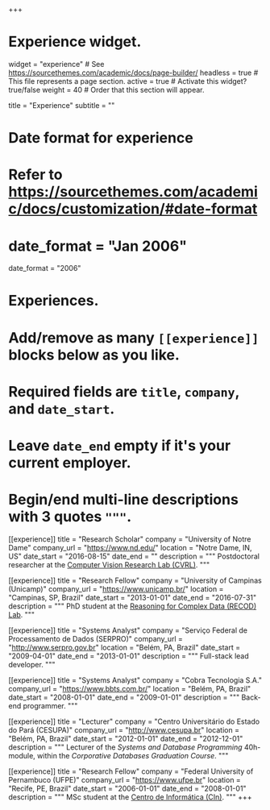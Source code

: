 +++
# Experience widget.
widget = "experience"  # See https://sourcethemes.com/academic/docs/page-builder/
headless = true  # This file represents a page section.
active = true  # Activate this widget? true/false
weight = 40  # Order that this section will appear.

title = "Experience"
subtitle = ""

# Date format for experience
#   Refer to https://sourcethemes.com/academic/docs/customization/#date-format
# date_format = "Jan 2006"
date_format = "2006"

# Experiences.
#   Add/remove as many `[[experience]]` blocks below as you like.
#   Required fields are `title`, `company`, and `date_start`.
#   Leave `date_end` empty if it's your current employer.
#   Begin/end multi-line descriptions with 3 quotes `"""`.
[[experience]]
  title = "Research Scholar"
  company = "University of Notre Dame"
  company_url = "https://www.nd.edu/"
  location = "Notre Dame, IN, US"
  date_start = "2016-08-15"
  date_end = ""
  description = """
Postdoctoral researcher at the [Computer Vision Research Lab (CVRL)](https://cvrl.nd.edu/).
"""

[[experience]]
  title = "Research Fellow"
  company = "University of Campinas (Unicamp)"
  company_url = "https://www.unicamp.br/"
  location = "Campinas, SP, Brazil"
  date_start = "2013-01-01"
  date_end = "2016-07-31"
  description = """
PhD student at the [Reasoning for Complex Data (RECOD) Lab](https://recodbr.wordpress.com/).
"""

[[experience]]
  title = "Systems Analyst"
  company = "Serviço Federal de Processamento de Dados (SERPRO)"
  company_url = "http://www.serpro.gov.br"
  location = "Belém, PA, Brazil"
  date_start = "2009-04-01"
  date_end = "2013-01-01"
  description = """
Full-stack lead developer.
"""

[[experience]]
  title = "Systems Analyst"
  company = "Cobra Tecnologia S.A."
  company_url = "https://www.bbts.com.br/"
  location = "Belém, PA, Brazil"
  date_start = "2008-01-01"
  date_end = "2009-01-01"
  description = """
Back-end programmer.
"""

[[experience]]
  title = "Lecturer"
  company = "Centro Universitário do Estado do Pará (CESUPA)"
  company_url = "http://www.cesupa.br"
  location = "Belém, PA, Brazil"
  date_start = "2012-01-01"
  date_end = "2012-12-01"
  description = """
Lecturer of the *Systems and Database Programming* 40h-module, within the *Corporative Databases Graduation Course*.
"""

[[experience]]
  title = "Research Fellow"
  company = "Federal University of Pernambuco (UFPE)"
  company_url = "https://www.ufpe.br"
  location = "Recife, PE, Brazil"
  date_start = "2006-01-01"
  date_end = "2008-01-01"
  description = """
MSc student at the [Centro de Informática (CIn)](https://www2.cin.ufpe.br/en/).
"""
+++

